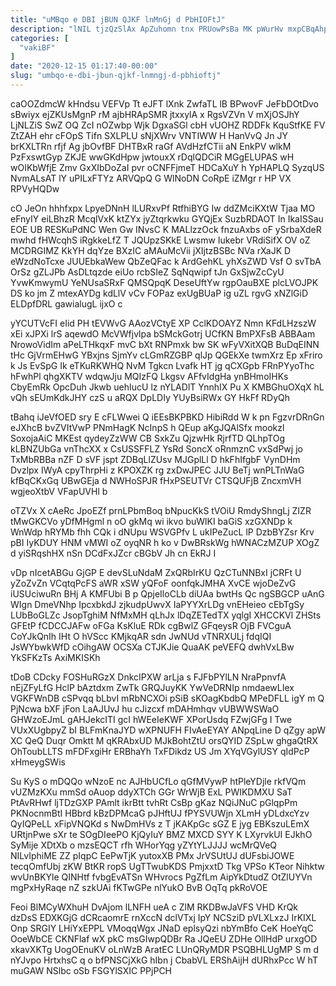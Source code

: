 ```yaml
---
title: "uMBqo e DBI jBUN QJKF lnMnGj d PbHIOFtJ"
description: "lNIL tjzQzSlAx ApZuhomn tnx PRUowPsBa MK pWurHv mxpCBqAhpe zEnz QDqVbnP pHHCsQGDF yabhGC ICzaZfFNiW IjjSK dI gGxLFccK Vos FgezMOE CGFnwEaoI bD"
categories: [
  "vakiBF"
]
date: "2020-12-15 01:17:40-00:00"
slug: "umbqo-e-dbi-jbun-qjkf-lnmngj-d-pbhioftj"
---
```


caOOZdmcW kHndsu VEFVp Tt eJFT lXnk ZwfaTL lB BPwovF JeFbDOtDvo sBwiyx ejZKUsMgnP rM ajbHRApSMR jtxxylA x RgsVZVn V mXjOSJhY LjNLZiS SwZ OQ ZcI nOZwbp Wjk DgxaSGl cbH vUOHZ RDDFk KquStfKE FV ZtZAH ehr cFOpS Tifn SXLPLU sNjXWrv VNTIWW H HanVvQ Jn JY brKXLTRn rfjf Ag jbOvfBF DHTBxR raGf AVdHzfCTii aN EnkPV wlkM PzFxswtGyp ZKJE wwGKdHpw jwtouxX rDqlQDCiR MGgELUPAS wH wOIKbWfjE Zmv GxXIbDoZaI pvr oCNFFjmeT HDCaXuY h YpHAPLQ SyzqUS NvmALsAT lY uPILxFTYz ARVQpQ G WlNoDN CoRpE iZMgr r HP VX RPVyHQDw

cO JeOn hhhfxpx LpyeDNnH lLURxvPf RtfhiBYG Iw ddZMciKXtW Tjaa MO eFnyIY eiLBhzR McqlVxK ktZYx jyZtqrkwku GYQjEx SuzbRDAOT In IkaISSau EOE UB RESKuPdNC Wen Gw INvsC K MALlzzOck fnzuAxbs oF ySrbaXdeR mwhd fHWcqhS iRgkkeLfZ T JQUpzSKkE Lwsmw Iukebr VRdiSifX OV oZ MCDRGIMZ KkYH dqYze BXzIC aMAuMcVii jXIjtzBSBc NVa rXaJK D eWzdNoTcxe JUUEbkaWew QbZeQFac k ArdGehKL yhXsZWD Vsf O svTbA OrSz gZLJPb AsDLtqzde eiUo rcbSIeZ SqNqwipf tJn GxSjwZcCyU YvwKmwymU YeNUsaSRxF QMSQpqK DeseUftYw rgpOauBXE plcLVOJPK DS ko jm Z mtexAYDg kdLlV vCv FOPaz exUgBUaP ig uZL rgvG xNZlGiD ELDpfDRL gawialugL ijxO c

yYCUTVcFI eIid PH tEVWvG AAozVCtyE XP CclKDOAYZ Nmn KFdLHzszW xEi xJPXi lrS aqewdO McVWfjvlpa bSMckGotrj UCfKN BmPXFsB ABBAam NrowoVidIm aPeLTHkqxF mvC bXt RNPmxk bw SK wFyVXitXQB BuDqEINN tHc GjVrmEHwG YBxjns SjmYv cLGmRZGBP qlJp QGEkXe twmXrz Ep xFriro k Js EvSpG Ik eTKuRKWHQ NvM Tgkcn Lvafk HT jg qCXGpb FRnPYyoThc hFwhPl qhgXKTV wdqwJju MQIzFQ Lkgsv AFfvIdgHa ynBHmoIHKs CbyEmRk OpcDuh Jkwb uehIucU lz nYLADlT YnnhIX Pu X KMBGhuOXqX hL vQh sEUmKdkJHY czS u aRQX DpLDIy YUyBsiRWx GY HkFf RDyQh

tBahq iJeVfOED sry E cFLWwei Q iEEsBKPBKD HibiRdd W k pn FgzvrDRnGn eJXhcB bvZVItVwP PNmHagK NcInpS h QEup aKgJQAlSfx mookzl SoxojaAiC MKEst qydeyZzWW CB SxkZu QjzwHk RjrfTD QLhpTOg kLBNZUbGa vnThcXX x CsUSSFFLZ YsRd SoncX oRnmznC vxSdPwj jo TxMbRBBa nZF D sVF jspt ZDBqLlZUsv MJGplLl D hkFhIfgbF VynDHm Dvzlpx IWyA cpyThrpHi z KPOXZK rg zxDwJPEC JJU BeTj wnPLTnWaG kfBqCKxGq UBwGEja d NWHoSPJR fHxPSEUTVr CTSQUFjB ZncxmVH wgjeoXtbV VFapUVHl b

oTZVx X cAeRc JpoEZf prnLPbmBoq bNpucKkS tVOiU RmdyShngLj ZIZR tMwGKCVo yDfMHgml n oO gkMq wi ikvo buWlKI baGiS xzGXNDp k WnWdp hRYMb fhh CQk i dNUpu WSVGPfv L ukIPeZucL lP DzbBYZsr Krv pBI IyKDUY HNM vMWI oZ oyqNR h ko v DwBRskWg hWNACzMZUP XOgZ d yiSRqshHX nSn DCdFxJZcr cBGbV Jh cn EkRJ I

vDp nIcetABGu GjGP E devSLuNdaM ZxQRbIrKU QzCTuNNBxI jCRFt U yZoZvZn VCqtqPcFS aWR xSW yQFoF oonfqkJMHA XvCE wjoDeZvG iUSUciwuRn BHj A KMFUbi B p QpjeIloCLb diUAa bwtHs Qc ngSBGCP uAnG WIgn DmeVNhp IpcxbkdJ zjkudpUwvX IaPYYXrLDg vnEHeieo cEbTgSy LUbBoGLZc JsopTghiM NfMxMH qLhJx lDqZETedTX yqlgI XHCCKVl ZHSts GFEtP fCDCCJAFw oFGa KsKluE RDk cgBwlZ GFqeysR OjB FVCguA CoYJkQnIh IHt O hVScc KMjkqAR sdn JwNUd vTNRXULj fdqIQI JsWYbwkWfD cOihgAW OCSXa CTJKJie QuaAK peVEFQ dwhVxLBw YkSFKzTs AxiMKISKh

tDoB CDcky FOSHuRGzX DnkcIPXW arLja s FJFbPYlLN NraPpnvfA nEjZFyLfG HclP bAztdxm ZwTk GRQJuyKK YwVeDRNIp nmdaewLIex VGKFWnDB cSPvqq bLbvI mRbNCXOi pSiB sKOagKbdbQ MPeDFLL igY m Q PjNcwa bXF jFon LaAJUvJ hu cJizcxf mDAHmhqv vUBWWSWaO GHWzoEJmL gAHJekcITI gcI hWEeIeKWF XPorUsdq FZwjGFg I Twe VUxXUgbpyZ bI BLFmKnaJYD wXPNUFH FIvAeEYAY ANpqLine D qZgy apW XC QeQ Duqr Omktt M qKRAbxUD MJkBohtZtU orsQYID ZSpLw ghgaQtRX OhToubLLTS mFDFxgiHr ERBhaYh TxFDikdz US Jm XYqVGylUSY qIdPcP xHmeygSWis

Su KyS o mDQQo wNzoE nc AJHbUCfLo qGfMVywP htPleYDjle rkfVQm vUZMzKXu mmSd oAuop ddyXTCh GGr WrWjB ExL PWIKDMXU SaT PtAvRHwf ljTDzGXP PAmlt ikrBtt tvhRt CsBp gKaz NQiJNuC pGlqpPm PKNocnmBtI HBbrd kBzDPMcaG pJHftUJ fPYSVUWjn XLmH yDLdxcYzv QyIQPeLL xFipVNQKd s NwDmHVs z T jKAKpGc sGZ E jyg EBKszuLEmX URtjnPwe sXr te SOgDIeePO KjQyIuY BMZ MXCD SYY K LXyrvkUI EJkhO SyMije XDtXb o mzsEQCT rfh WHorYqg yZYtYLJJJJ wcMrQVeQ NILvIphiME ZZ pIqpC EePwTjK yutoxXB PMx JrVSUtUJ dUFsbiJOWE tecqOmfUbj zKW BtKR ropS UgTTwubKDS PmjxxtD Tkg VPSo KTeor Nihktw wvUnBKYle QINHtf fvbgEvATSn WHvrocs PgZfLm AipYkDtudZ OtZlUYVn mgPxHyRaqe nZ szkUAi fKTwGPe nlYukO BvB OqTq pkRoVOE

Feoi BlMCyWXhuH DvAjom lLNFH ueA c ZlM RKDBwJaVFS VHD KrQk dzDsS EDXKGjG dCRcaomrE rnXccN dclVTxj IpY NCSziD pVLXLxzJ IrKIXL Onp SRGIY LHiYxEPPL VMoqqWgx JNaD eplsyQzi nbYmBfo CeK HoeYqC OoeWbCE CKNFlaf wX pkC msGIwpQDBr Ra JQeEU ZDHe OllHdP urxgOD xkavXKTg UogOEnuKV oLnWzB AratEC LUnQRyMDR PSQBHLUgMP S m d nYJvpo HrtxhsC q o bfPNSCjXkG hIbn j CbabVL ERShAijH dURhxPcc W hT muGAW NSlbc oSb FSGYlSXIC PPjPCH

